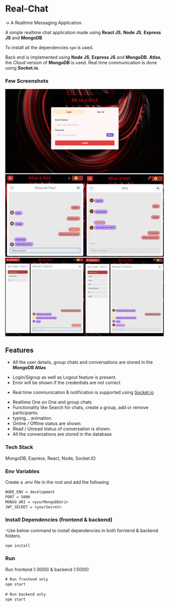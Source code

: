 # Real-Chat

-> A Realtime Messaging Application

A simple realtime chat application made using **React JS**, **Node JS**, **Express JS** and **MongoDB**

 To install all the dependencies `npm` is used.

Back end is implemented using **Node JS**, **Express JS** and **MongoDB**. **Atlas**, the _Cloud_ version of **MongoDB** is used. Real time communication is done using **Socket.io**.



### Few Screenshots

![Homepage](/screenshots/1.png "Homepage")
![Chatpage](/screenshots/2.png "Chatpage")
![Groupchat](/screenshots/3.png "Groupchat")

## Features

- All the user details, group chats and conversations are stored in the **MongoDB Atlas**
<ul>
 <li>Login/Signup as well as Logout feature is present. </li>
 <li>Error will be shown if the credentials are not correct</li>
</ul>

- Real time communication & notification is supported using <a href="https://www.npmjs.com/package/socket.io">Socket.io</a>

<ul>
 <li> Realtime One on One and group chats </li>
 <li> Functionality like Search for chats, create a group, add or remove participants. </li>   
 <li> typing... animation. </li>
 <li> Online / Offline status are shown. </li>
 <li> Read / Unread status of conversation is shown.
 <li> All the conversations are stored in the database 
</ul>


### Tech Stack

MongoDB, Express, React, Node, Socket.IO


### Env Variables

Create a .env file in the root and add the following

```
NODE_ENV = development
PORT = 5000
MONGO_URI = <yourMongoDbUri>
JWT_SECRET = <yourSecret>
```

### Install Dependencies (frontend & backend)
-Use below command to install dependencies in both forntend & backend folders.
```
npm install
```

### Run
Run frontend (:3000) & backend (:5000)
```
# Run frontend only
npm start 

# Run backend only
npm start
```




